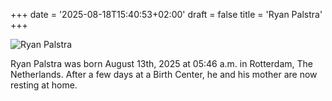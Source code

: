 +++
date = '2025-08-18T15:40:53+02:00'
draft = false
title = 'Ryan Palstra'
+++

![Ryan Palstra](ryan_sign.jpg)

Ryan Palstra was born August 13th, 2025 at 05:46 a.m. in Rotterdam, The Netherlands. After a few days at a Birth Center, he and his mother are now resting at home.
